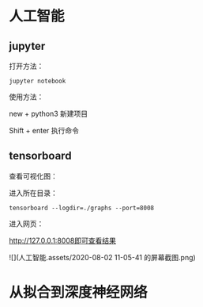 # 人工智能

## jupyter

打开方法： 

```shell
jupyter notebook
```

使用方法：

new + python3 新建项目

Shift + enter 执行命令

## tensorboard

查看可视化图：

进入所在目录：

```shell
tensorboard --logdir=./graphs --port=8008
```

进入网页：

http://127.0.0.1:8008即可查看结果

![](人工智能.assets/2020-08-02 11-05-41 的屏幕截图.png)

# 从拟合到深度神经网络